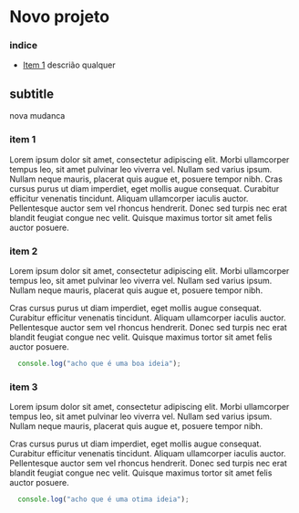 # Novo projeto
### indice
- [Item 1](#item-1)
descrião qualquer

## subtitle
nova mudanca

### item 1
Lorem ipsum dolor sit amet, consectetur adipiscing elit. Morbi ullamcorper tempus leo, sit amet pulvinar leo viverra vel. Nullam sed varius ipsum. Nullam neque mauris, placerat quis augue et, posuere tempor nibh. Cras cursus purus ut diam imperdiet, eget mollis augue consequat. Curabitur efficitur venenatis tincidunt. Aliquam ullamcorper iaculis auctor. Pellentesque auctor sem vel rhoncus hendrerit. Donec sed turpis nec erat blandit feugiat congue nec velit. Quisque maximus tortor sit amet felis auctor posuere.


### item 2
Lorem ipsum dolor sit amet, consectetur adipiscing elit. Morbi ullamcorper tempus leo, sit amet pulvinar leo viverra vel. Nullam sed varius ipsum. Nullam neque mauris, placerat quis augue et, posuere tempor nibh.

Cras cursus purus ut diam imperdiet, eget mollis augue consequat. Curabitur efficitur venenatis tincidunt. Aliquam ullamcorper iaculis auctor. Pellentesque auctor sem vel rhoncus hendrerit. Donec sed turpis nec erat blandit feugiat congue nec velit. Quisque maximus tortor sit amet felis auctor posuere.

```javascript
  console.log("acho que é uma boa ideia");
 ```


### item 3
Lorem ipsum dolor sit amet, consectetur adipiscing elit. Morbi ullamcorper tempus leo, sit amet pulvinar leo viverra vel. Nullam sed varius ipsum. Nullam neque mauris, placerat quis augue et, posuere tempor nibh.

Cras cursus purus ut diam imperdiet, eget mollis augue consequat. Curabitur efficitur venenatis tincidunt. Aliquam ullamcorper iaculis auctor. Pellentesque auctor sem vel rhoncus hendrerit. Donec sed turpis nec erat blandit feugiat congue nec velit. Quisque maximus tortor sit amet felis auctor posuere.

```javascript
  console.log("acho que é uma otima ideia");
 ```

